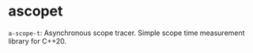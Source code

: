 # ascopet

`a-scope-t`: Asynchronous scope tracer. Simple scope time measurement library for C++20.
